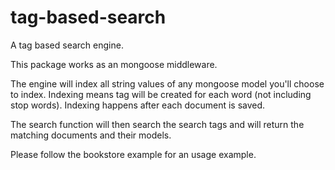 # tag-based-search

A tag based search engine.

This package works as an mongoose middleware.

The engine will index all string values of any mongoose model you'll choose to index.
Indexing means tag will be created for each word (not including stop words).
Indexing happens after each document is saved.

The search function will then search the search tags and will return the matching documents and their models.

Please follow the bookstore example for an usage example.
